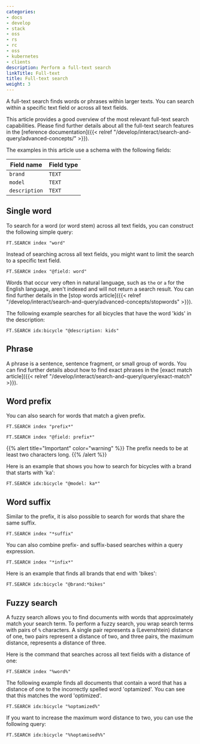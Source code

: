 ```yaml
---
categories:
- docs
- develop
- stack
- oss
- rs
- rc
- oss
- kubernetes
- clients
description: Perform a full-text search
linkTitle: Full-text
title: Full-text search
weight: 3
---
```


A full-text search finds words or phrases within larger texts. You can search within a specific text field or across all text fields. 

This article provides a good overview of the most relevant full-text search capabilities. Please find further details about all the full-text search features in the [reference documentation]({{< relref "/develop/interact/search-and-query/advanced-concepts/" >}}).

The examples in this article use a schema with the following fields:

| Field name | Field type |
| ---------- | ---------- |
| `brand`      | `TEXT`       |
| `model`      | `TEXT`       |
| `description`| `TEXT`       |


## Single word

To search for a word (or word stem) across all text fields, you can construct the following simple query:

```
FT.SEARCH index "word"
```

Instead of searching across all text fields, you might want to limit the search to a specific text field.

```
FT.SEARCH index "@field: word"
```

Words that occur very often in natural language, such as `the` or `a` for the English language, aren't indexed and will not return a search result. You can find further details in the [stop words article]({{< relref "/develop/interact/search-and-query/advanced-concepts/stopwords" >}}).

The following example searches for all bicycles that have the word 'kids' in the description:

```
FT.SEARCH idx:bicycle "@description: kids"
```

## Phrase

A phrase is a sentence, sentence fragment, or small group of words. You can find further details about how to find exact phrases in the [exact match article]({{< relref "/develop/interact/search-and-query/query/exact-match" >}}).


## Word prefix

You can also search for words that match a given prefix.

```
FT.SEARCH index "prefix*"
```

```
FT.SEARCH index "@field: prefix*"
```

{{% alert title="Important" color="warning" %}}
The prefix needs to be at least two characters long.
{{% /alert  %}}

Here is an example that shows you how to search for bicycles with a brand that starts with 'ka':

```
FT.SEARCH idx:bicycle "@model: ka*"
```

## Word suffix

Similar to the prefix, it is also possible to search for words that share the same suffix.

```
FT.SEARCH index "*suffix"
```

You can also combine prefix- and suffix-based searches within a query expression.

```
FT.SEARCH index "*infix*"
```

Here is an example that finds all brands that end with 'bikes':

```
FT.SEARCH idx:bicycle "@brand:*bikes"
```

## Fuzzy search

A fuzzy search allows you to find documents with words that approximately match your search term. To perform a fuzzy search, you wrap search terms with pairs of `%` characters. A single pair represents a (Levenshtein) distance of one, two pairs represent a distance of two, and three pairs, the maximum distance, represents a distance of three.

Here is the command that searches across all text fields with a distance of one:

```
FT.SEARCH index "%word%"
```

The following example finds all documents that contain a word that has a distance of one to the incorrectly spelled word 'optamized'. You can see that this matches the word 'optimized'.

```
FT.SEARCH idx:bicycle "%optamized%"
```

If you want to increase the maximum word distance to two, you can use the following query:

```
FT.SEARCH idx:bicycle "%%optamised%%"
```